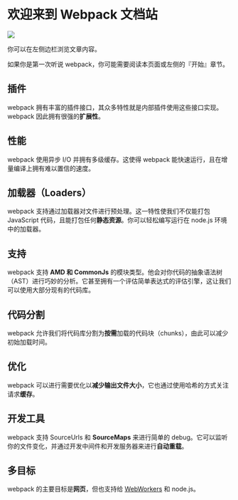 # 欢迎来到 Webpack 文档站

![](https://webpack.github.io/assets/what-is-webpack.png)

你可以在左侧边栏浏览文章内容。

如果你是第一次听说 webpack，你可能需要阅读本页面或左侧的『开始』章节。

## 插件

webpack 拥有丰富的插件接口，其众多特性就是内部插件使用这些接口实现。webpack 因此拥有很强的**扩展性**。

## 性能

webpack 使用异步 I\/O 并拥有多级缓存。这使得 webpack 能快速运行，且在增量编译上拥有难以置信的速度。

## 加载器（Loaders）

webpack 支持通过加载器对文件进行预处理。这一特性使我们不仅能打包 JavaScript 代码，且能打包任何**静态资源**。你可以轻松编写运行在 node.js 环境中的加载器。

## 支持

webpack 支持 **AMD 和 CommonJs** 的模块类型。他会对你代码的抽象语法树（AST）进行巧妙的分析。它甚至拥有一个评估简单表达式的评估引擎，这让我们可以使用大部分现有的代码库。

## 代码分割

webpack 允许我们将代码库分割为**按需**加载的代码块（chunks），由此可以减少初始加载时间。

## 优化

webpack 可以进行需要优化以**减少输出文件大小**，它也通过使用哈希的方式关注请求**缓存**。

## 开发工具

webpack 支持 SourceUrls 和 **SourceMaps** 来进行简单的 debug。它可以监听你的文件变化，并通过开发中间件和开发服务器来进行**自动重载**。

## 多目标

webpack 的主要目标是**网页**，但也支持给 [WebWorkers](https://github.com/webpack/worker-loader) 和 node.js。

